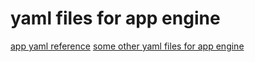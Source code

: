 # yaml files for app engine

[app yaml reference](./2025-07-26_app-yaml-reference.md)
[some other yaml files for app engine](./2025-08-12_some-other-yaml-files-for-app-engine.md)

